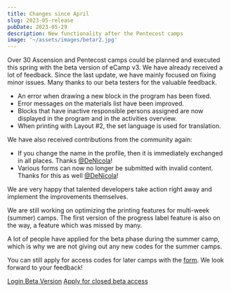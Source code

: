 ```yaml
---
title: Changes since April
slug: 2023-05-release
pubDate: 2023-05-29
description: New functionality after the Pentecost camps
image: '~/assets/images/betar2.jpg'
---
```


Over 30 Ascension and Pentecost camps could be planned and executed this spring with the beta version of eCamp v3. We have already received a lot of feedback.
Since the last update, we have mainly focused on fixing minor issues.
Many thanks to our beta testers for the valuable feedback.

- An error when drawing a new block in the program has been fixed.
- Error messages on the materials list have been improved.
- Blocks that have inactive responsible persons assigned are now displayed in the program and in the activities overview.
- When printing with Layout #2, the set language is used for translation.

We have also received contributions from the community again:
- If you change the name in the profile, then it is immediately exchanged in all places. Thanks [@DeNicola](https://github.com/DeNic0la)!
- Various forms can now no longer be submitted with invalid content. Thanks for this as well [@DeNicola](https://github.com/DeNic0la)!

We are very happy that talented developers take action right away and implement the
improvements themselves.

We are still working on optimizing the printing features for multi-week (summer) camps.
The first version of the progress label feature is also on the way, a feature which was missed
by many.

A lot of people have applied for the beta phase during the summer camp, which is why we are not giving out any new codes for the summer camps.

You can still apply for access codes for later camps with the [form](https://forms.office.com/e/TRKsfnazf5). We look forward to your feedback!

<a class="btn secondary mr-4 mb-4" href="https://app.ecamp3.ch" target="_blank">Login Beta Version</a>
<a class="btn secondary mr-4 mb-4" href="https://forms.office.com/e/TRKsfnazf5" target="_blank">Apply for closed beta access</a>